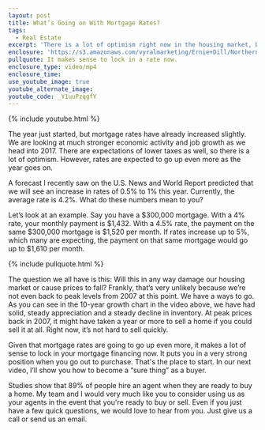 ```yaml
---
layout: post
title: What’s Going on With Mortgage Rates?
tags:
  - Real Estate
excerpt: 'There is a lot of optimism right now in the housing market, but that doesn’t mean there isn’t something people are worried about. In this case, that thing is rising interest rates. Although they are still around 4.2% on average right now, they are predicted to increase by up to 1% this year by U.S. News and World Report. What should you know if you’re thinking of buying or selling this year? To find out, watch this short video.'
enclosure: 'https://s3.amazonaws.com/vyralmarketing/Ernie+Dill/Northern+Virginia+Real+Estate+Team+How+rates+are+affecting+our+market.mp4'
pullquote: It makes sense to lock in a rate now.
enclosure_type: video/mp4
enclosure_time:
use_youtube_image: true
youtube_alternate_image:
youtube_code: _Y1uuPzqgfY
---
```



{% include youtube.html %}

The year just started, but mortgage rates have already increased slightly. We are looking at much stronger economic activity and job growth as we head into 2017. There are expectations of lower taxes as well, so there is a lot of optimism. However, rates are expected to go up even more as the year goes on.

A forecast I recently saw on the U.S. News and World Report predicted that we will see an increase in rates of 0.5% to 1% this year. Currently, the average rate is 4.2%. What do these numbers mean to you?

Let’s look at an example. Say you have a $300,000 mortgage. With a 4% rate, your monthly payment is $1,432. With a 4.5% rate, the payment on the same $300,000 mortgage is $1,520 per month. If rates increase up to 5%, which many are expecting, the payment on that same mortgage would go up to $1,610 per month.

{% include pullquote.html %}

The question we all have is this: Will this in any way damage our housing market or cause prices to fall? Frankly, that’s very unlikely because we’re not even back to peak levels from 2007 at this point. We have a ways to go. As you can see in the 10-year growth chart in the video above, we have had solid, steady appreciation and a steady decline in inventory. At peak prices back in 2007, it might have taken a year or more to sell a home if you could sell it at all. Right now, it’s not hard to sell quickly.

Given that mortgage rates are going to go up even more, it makes a lot of sense to lock in your mortgage financing now. It puts you in a very strong position when you go out to purchase. That's the place to start. In our next video, I’ll show you how to become a “sure thing” as a buyer.

Studies show that 89% of people hire an agent when they are ready to buy a home. My team and I would very much like you to consider using us as your agents in the event that you're ready to buy or sell. Even if you just have a few quick questions, we would love to hear from you. Just give us a call or send us an email.